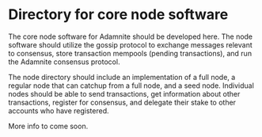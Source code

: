 # Directory for core node software
The core node software for Adamnite should be developed here. The node software should utilize the gossip protocol to exchange messages relevant to consensus, store transaction mempools (pending transactions), and run the Adamnite consensus protocol. 

The node directory should include an implementation of a full node, a regular node that can catchup from a full node, and a seed node. Individual nodes should be able to send transactions, get information about other transactions, register for consensus, and delegate their stake to other accounts who have registered. 

More info to come soon.
